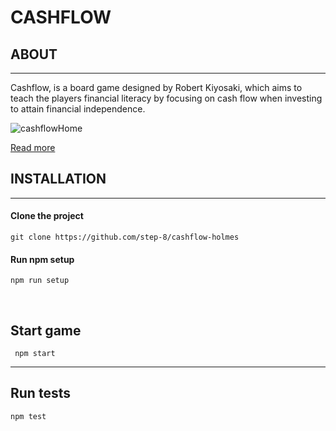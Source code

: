 # CASHFLOW

## ABOUT

---

Cashflow, is a board game designed by Robert Kiyosaki, which aims to teach the players financial literacy by focusing on cash flow when investing to attain financial independence. 

![cashflowHome](https://user-images.githubusercontent.com/99522211/183075141-a99e9a86-49c2-41e1-94fd-2dd39abca612.jpeg)

[ Read more ](https://en.wikipedia.org/wiki/Cash_flow)

## INSTALLATION

---
  #### Clone the project

    git clone https://github.com/step-8/cashflow-holmes

  #### Run npm setup

  ```
  npm run setup 
  ```

<br>

## Start game


  ```
   npm start
  ```

---

## Run tests

  ```
  npm test
  ```
